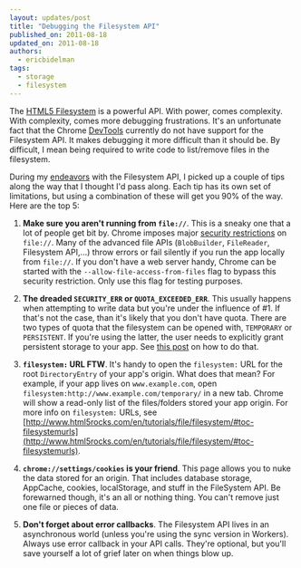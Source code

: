 ```yaml
---
layout: updates/post
title: "Debugging the Filesystem API"
published_on: 2011-08-18
updated_on: 2011-08-18
authors:
  - ericbidelman
tags:
  - storage
  - filesystem
---
```

The [HTML5 Filesystem](http://www.html5rocks.com/tutorials/file/filesystem/) is a powerful API. With power, comes complexity. With complexity, comes more debugging frustrations. It's an unfortunate fact that the Chrome [DevTools](http://code.google.com/chrome/devtools/) currently do not have support for the Filesystem API. It makes debugging it more difficult than it should be. By difficult, I mean being required to write code to list/remove files in the filesystem.

During my [endeavors](http://oreilly.com/catalog/0636920021360) with the Filesystem API, I picked up a couple of tips along the way that I thought I'd pass along. Each tip has its own set of limitations, but using a combination of these will get you 90% of the way. Here are the top 5:

1. <b>Make sure you aren't running from `file://`</b>. This is a sneaky one that a lot of people get bit by. Chrome imposes major [security restrictions](http://blog.chromium.org/2008/12/security-in-depth-local-web-pages.html) on `file://`. Many of the advanced file APIs (`BlobBuilder`, `FileReader`, Filesystem API,...) throw errors or fail silently if you run the app locally from `file://`. If you don't have a web server handy, Chrome can be started with the `--allow-file-access-from-files` flag to bypass this security restriction. Only use this flag for testing purposes.

2. <b>The dreaded `SECURITY_ERR` or `QUOTA_EXCEEDED_ERR`</b>. This usually happens when attempting to write data but you're under the influence of #1. If that's not the case,  than it's likely that you don't have quota. There are two types of quota that the filesystem can be opened with, `TEMPORARY` or `PERSISTENT`. If you're using the latter, the user needs to explicitly grant persistent storage to your app. See [this post](https://groups.google.com/a/chromium.org/group/chromium-html5/browse_thread/thread/9be7a2dc04d9af67/5261d24266ba4366?#5261d24266ba4366) on how to do that.

3. <b>`filesystem:` URL FTW</b>. It's handy to open the `filesystem:` URL for the root `DirectoryEntry` of your app's origin. What does that mean? For example, if your app lives on `www.example.com`, open `filesystem:http://www.example.com/temporary/` in a new tab. Chrome will show a read-only list of the files/folders stored your app origin. For more info on `filesystem:` URLs, see [http://www.html5rocks.com/en/tutorials/file/filesystem/#toc-filesystemurls](http://www.html5rocks.com/en/tutorials/file/filesystem/#toc-filesystemurls).

4. <b>`chrome://settings/cookies` is your friend</b>. This page allows you to nuke the data stored for an origin. That includes database storage, AppCache, cookies, localStorage, and stuff in the FileSystem API. Be forewarned though, it's an all or nothing thing. You can't remove just one file or pieces of data.

5. <b>Don't forget about error callbacks</b>. The Filesystem API lives in an asynchronous world (unless you're using the sync version in Workers). Always use error callback in your API calls. They're optional, but you'll save yourself a lot of grief later on when things blow up.
